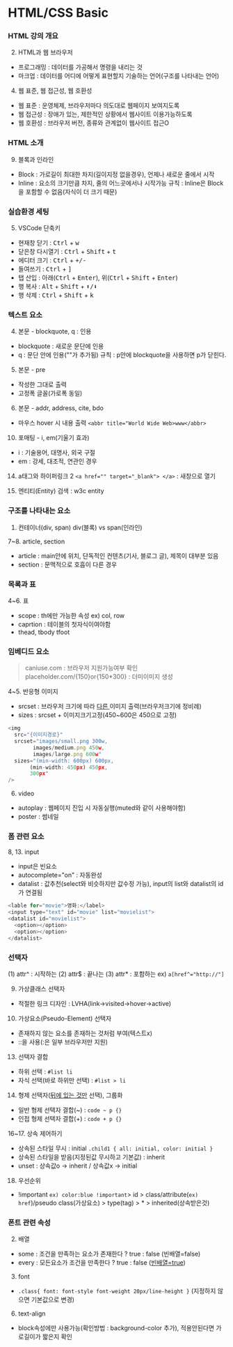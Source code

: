 # HTML/CSS Basic

### HTML 강의 개요

2. HTML과 웹 브라우저

- 프로그래밍 : 데이터를 가공해서 명령을 내리는 것
- 마크업 : 데이터를 어디에 어떻게 표현할지 기술하는 언어(구조를 나타내는 언어)

4. 웹 표준, 웹 접근성, 웹 호환성

- 웹 표준 : 운영체제, 브라우저마다 의도대로 웹페이지 보여지도록
- 웹 접근성 : 장애가 있는, 제한적인 상황에서 웹사이트 이용가능하도록
- 웹 호환성 : 브라우저 버전, 종류와 관계없이 웹사이트 접근O

### HTML 소개

9. 블록과 인라인

- Block : 가로길이 최대한 차지(길이지정 없을경우), 언제나 새로운 줄에서 시작
- Inline : 요소의 크기만큼 차지, 줄의 어느곳에서나 시작가능
  규칙 : Inline은 Block을 포함할 수 없음(자식이 더 크기 때문)

### 실습환경 세팅

5. VSCode 단축키

- 현재창 닫기 : <kbd>Ctrl</kbd> + <kbd>w</kbd>
- 닫은창 다시열기 : <kbd>Ctrl</kbd> + <kbd>Shift</kbd> + <kbd>t</kbd>
- 에디터 크기 : <kbd>Ctrl</kbd> + <kbd>+/-</kbd>
- 들여쓰기 : <kbd>Ctrl</kbd> + <kbd>]</kbd>
- 탭 산입 : 아래(<kbd>Ctrl</kbd> + <kbd>Enter</kbd>), 위(<kbd>Ctrl</kbd> + <kbd>Shift</kbd> + <kbd>Enter</kbd>)
- 행 복사 : <kbd>Alt</kbd> + <kbd>Shift</kbd> + <kbd>⬆/⬇</kbd>
- 행 삭제 : <kbd>Ctrl</kbd> + <kbd>Shift</kbd> + <kbd>k</kbd>

### 텍스트 요소

4. 본문 - blockquote, q : 인용

- blockquote : 새로운 문단에 인용
- q : 문단 안에 인용(""가 추가됨)
  규칙 : p안에 blockquote을 사용하면 p가 닫힌다.

5. 본문 - pre

- 작성한 그대로 출력
- 고정폭 글꼴(가로폭 동일)

6. 본문 - addr, address, cite, bdo

- 마우스 hover 시 내용 출력 `<abbr title="World Wide Web>www</abbr>`

10. 포매팅 - i, em(기울기 효과)

- i : 기술용어, 대명사, 외국 구절
- em : 강세, 대조적, 연관인 경우

14. a태그와 하이퍼링크 2
    `<a href="" target="_blank"> </a>` : 새창으로 열기

15. 엔티티(Entity)
    검색 : w3c entity

### 구조를 나타내는 요소

1. 컨테이너(div, span)
   div(블록) vs span(인라인)

7~8. article, section

- article : main안에 위치, 단독적인 컨텐츠(기사, 블로그 글), 제목이 대부분 있음
- section : 문맥적으로 호흡이 다른 경우

### 목록과 표

4~6. 표

- scope : th에만 가능한 속성 ex) col, row
- caprtion : 테이블의 첫자식이여야함
- thead, tbody tfoot

### 임베디드 요소

> caniuse.com : 브라우저 지원가능여부 확인
> placeholder.com/{150}or{150\*300} : 더미이미지 생성

4~5. 반응형 이미지

- srcset : 브라우저 크기에 따라 <u>다른 </u>이미지 출력(브라우저크기에 정비례)
- sizes : srcset + 이미지크기고정(450~600은 450으로 고정)

```javascript
<img
  src="{이미지경로}"
  srcset="images/small.png 300w,
        images/medium.png 450w,
        images/large.png 600w"
  sizes="(min-width: 600px) 600px,
       (min-width: 450px) 450px,
       300px"
/>
```

6. video

- autoplay : 웹페이지 진입 시 자동실행(muted와 같이 사용해야함)
- poster : 썸네일

### 폼 관련 요소

8, 13. input

- input은 빈요소
- autocomplete="on" : 자동완성
- datalist : 값추천(select와 비슷하지만 값수정 가능), input의 list와 datalist의 id가 연결됨

```javascript
<lable for="movie">영화:</label>
<input type="text" id="movie" list="movielist">
<datalist id="movielist">
  <option></option>
  <option></option>
</datalist>
```

### 선택자

(1) attr^ : 시작하는
(2) attr$ : 끝나는
(3) attr\* : 포함하는
ex) `a[href^="http://"]`

9. 가상클래스 선택자

- 적절한 링크 디자인 : LVHA(link->visited->hover->active)

10. 가상요소(Pseudo-Element) 선택자

- 존재하지 않는 요소를 존재하는 것처럼 부여(텍스트x)
- ::을 사용(:은 일부 브라우저만 지원)

13. 선택자 결합

- 하위 선택 : `#list li`
- 자식 선택(바로 하위만 선택) : `#list > li`

14. 형제 선택자(<u>뒤에 있는 것만</u> 선택), 그룹화

- 일반 형제 선택자 결합(~) : `code ~ p {}`
- 인접 형제 선택자 결합(+) : `code + p {}`

16~17. 상속 제어하기

- 상속된 스타일 무시 : initial `.child1 { all: initial, color: initial }`
- 상속된 스타일을 받음(지정된값 무시하고 기본값) : inherit
- unset : 상속값o -> inherit / 상속값x -> initial

18. 우선순위

- !important `ex) color:blue !important`> id > class/attribute(`ex) href`)/pseudo class(가상요소) > type(tag) > \* > inherited(상속받은것)

### 폰트 관련 속성

2. 배열

- some : 조건을 만족하는 요소가 존재한다 ? true : false (빈배열=false)
- every : 모든요소가 조건을 만족한다 ? true : false (<u>빈배열=true</u>)

3. font

- `.class{ font: font-style font-weight 20px/line-height }` (지정하지 않으면 기본값으로 변경)

6. text-align

- block속성에만 사용가능(확인방법 : background-color 추가), 적용안된다면 가로길이가 짧은지 확인
